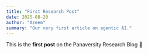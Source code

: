 ```yaml
---
title: "First Research Post"
date: 2025-08-20
author: "Azeem"
summary: "Our very first article on agentic AI."
---
```


This is the **first post** on the Panaversity Research Blog 🚀
